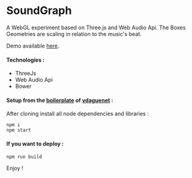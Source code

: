 # SoundGraph
A WebGL experiment based on Three.js and Web Audio Api. The Boxes Geometries are scaling in relation to the music's beat.

Demo available [here](http://www.mathis-biabiany.fr/webgl/soundgraph/).

#### Technologies :
* ThreeJs
* Web Audio Api
* Bower

#### Setup from the [boilerplate](https://github.com/vdaguenet/threejs-starter-kit) of [vdaguenet](https://github.com/vdaguenet)  :
After cloning install all node dependencies and libraries :  
```shell
npm i
npm start
```

#### If you want to deploy  :
```shell
npm run build
```

Enjoy !

